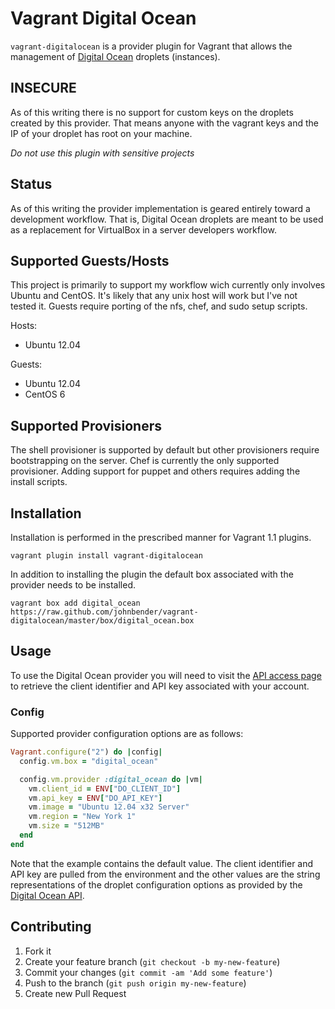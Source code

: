 # Vagrant Digital Ocean

`vagrant-digitalocean` is a provider plugin for Vagrant that allows the management of [Digital Ocean](https://www.digitalocean.com/) droplets (instances).

## INSECURE

As of this writing there is no support for custom keys on the droplets created by this provider. That means anyone with the vagrant keys and the IP of your droplet has root on your machine.

*Do not use this plugin with sensitive projects*

## Status

As of this writing the provider implementation is geared entirely toward a development workflow. That is, Digital Ocean droplets are meant to be used as a replacement for VirtualBox in a server developers workflow.

## Supported Guests/Hosts

This project is primarily to support my workflow wich currently only involves Ubuntu and CentOS. It's likely that any unix host will work but I've not tested it. Guests require porting of the nfs, chef, and sudo setup scripts.

Hosts:

* Ubuntu 12.04

Guests:

* Ubuntu 12.04
* CentOS 6

## Supported Provisioners

The shell provisioner is supported by default but other provisioners require bootstrapping on the server. Chef is currently the only supported provisioner. Adding support for puppet and others requires adding the install scripts.

## Installation

Installation is performed in the prescribed manner for Vagrant 1.1 plugins.

    vagrant plugin install vagrant-digitalocean

In addition to installing the plugin the default box associated with the provider needs to be installed.

    vagrant box add digital_ocean https://raw.github.com/johnbender/vagrant-digitalocean/master/box/digital_ocean.box

## Usage

To use the Digital Ocean provider you will need to visit the [API access page](https://www.digitalocean.com/api_access) to retrieve the client identifier and API key associated with your account.

### Config

Supported provider configuration options are as follows:

```ruby
Vagrant.configure("2") do |config|
  config.vm.box = "digital_ocean"

  config.vm.provider :digital_ocean do |vm|
    vm.client_id = ENV["DO_CLIENT_ID"]
    vm.api_key = ENV["DO_API_KEY"]
    vm.image = "Ubuntu 12.04 x32 Server"
    vm.region = "New York 1"
    vm.size = "512MB"
  end
end
```

Note that the example contains the default value. The client identifier and API key are pulled from the environment and the other values are the string representations of the droplet configuration options as provided by the [Digital Ocean API](https://www.digitalocean.com/api).

## Contributing

1. Fork it
2. Create your feature branch (`git checkout -b my-new-feature`)
3. Commit your changes (`git commit -am 'Add some feature'`)
4. Push to the branch (`git push origin my-new-feature`)
5. Create new Pull Request
